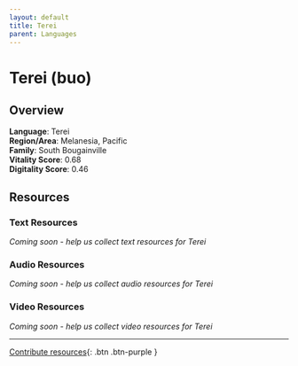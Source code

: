 ```yaml
---
layout: default
title: Terei
parent: Languages
---
```


# Terei (buo)

## Overview

**Language**: Terei  
**Region/Area**: Melanesia, Pacific  
**Family**: South Bougainville  
**Vitality Score**: 0.68  
**Digitality Score**: 0.46  

## Resources

### Text Resources
*Coming soon - help us collect text resources for Terei*

### Audio Resources
*Coming soon - help us collect audio resources for Terei*

### Video Resources
*Coming soon - help us collect video resources for Terei*

---

[Contribute resources](https://fairtrain.github.io/){: .btn .btn-purple }
